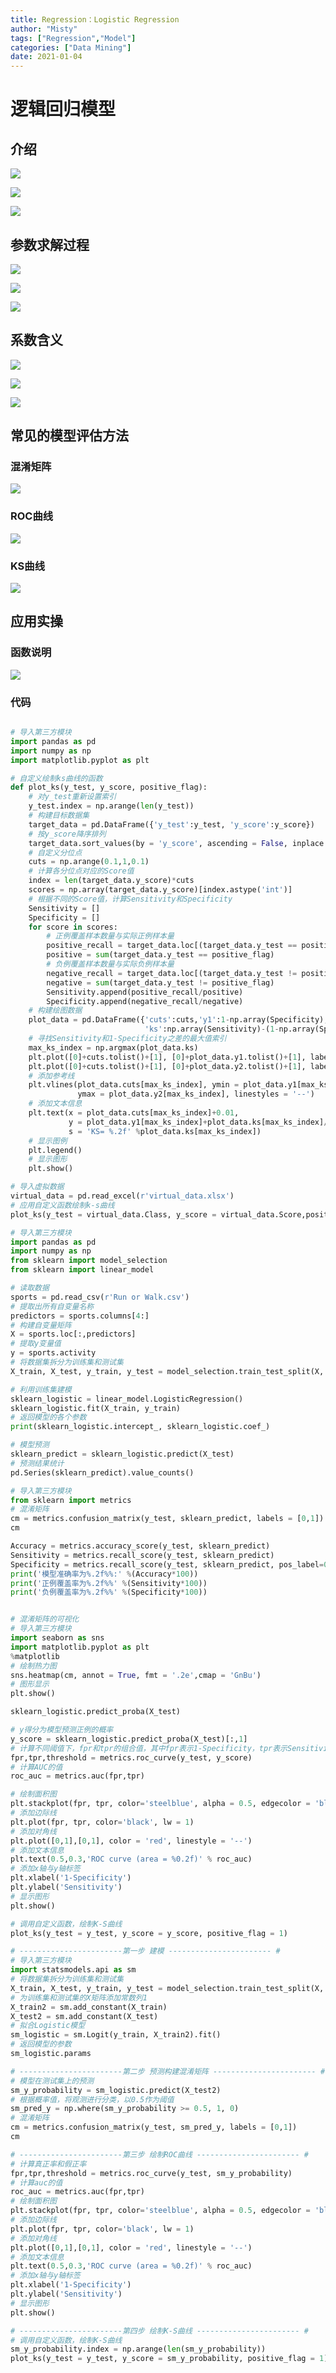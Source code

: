```yaml
---
title: Regression：Logistic Regression
author: "Misty"
tags: ["Regression","Model"]
categories: ["Data Mining"]
date: 2021-01-04
---
```


# 逻辑回归模型

## 介绍
![](https://cdn.jsdelivr.net/gh/M1styDay/image_hosting@master/hugo_images/20210416154938.png)

![](https://cdn.jsdelivr.net/gh/M1styDay/image_hosting@master/hugo_images/20210416154959.png)

![](https://cdn.jsdelivr.net/gh/M1styDay/image_hosting@master/hugo_images/20210416155114.png)

## 参数求解过程

![](https://cdn.jsdelivr.net/gh/M1styDay/image_hosting@master/hugo_images/20210416155420.png)

![](https://cdn.jsdelivr.net/gh/M1styDay/image_hosting@master/hugo_images/20210416155435.png)

![](https://cdn.jsdelivr.net/gh/M1styDay/image_hosting@master/hugo_images/20210416155448.png)

## 系数含义

![](https://cdn.jsdelivr.net/gh/M1styDay/image_hosting@master/hugo_images/20210416155600.png)

![](https://cdn.jsdelivr.net/gh/M1styDay/image_hosting@master/hugo_images/20210416155610.png)

![](https://cdn.jsdelivr.net/gh/M1styDay/image_hosting@master/hugo_images/20210416155621.png)

## 常见的模型评估方法

### 混淆矩阵

![](https://cdn.jsdelivr.net/gh/M1styDay/image_hosting@master/hugo_images/20210416155854.png)

### ROC曲线

![](https://cdn.jsdelivr.net/gh/M1styDay/image_hosting@master/hugo_images/20210416155948.png)

### KS曲线

![](https://cdn.jsdelivr.net/gh/M1styDay/image_hosting@master/hugo_images/20210416160103.png)

## 应用实操

### 函数说明

![](https://cdn.jsdelivr.net/gh/M1styDay/image_hosting@master/hugo_images/20210416160201.png)

### 代码

```python

# 导入第三方模块
import pandas as pd
import numpy as np
import matplotlib.pyplot as plt

# 自定义绘制ks曲线的函数
def plot_ks(y_test, y_score, positive_flag):
    # 对y_test重新设置索引
    y_test.index = np.arange(len(y_test))
    # 构建目标数据集
    target_data = pd.DataFrame({'y_test':y_test, 'y_score':y_score})
    # 按y_score降序排列
    target_data.sort_values(by = 'y_score', ascending = False, inplace = True)
    # 自定义分位点
    cuts = np.arange(0.1,1,0.1)
    # 计算各分位点对应的Score值
    index = len(target_data.y_score)*cuts
    scores = np.array(target_data.y_score)[index.astype('int')]
    # 根据不同的Score值，计算Sensitivity和Specificity
    Sensitivity = []
    Specificity = []
    for score in scores:
        # 正例覆盖样本数量与实际正例样本量
        positive_recall = target_data.loc[(target_data.y_test == positive_flag) & (target_data.y_score>score),:].shape[0]
        positive = sum(target_data.y_test == positive_flag)
        # 负例覆盖样本数量与实际负例样本量
        negative_recall = target_data.loc[(target_data.y_test != positive_flag) & (target_data.y_score<=score),:].shape[0]
        negative = sum(target_data.y_test != positive_flag)
        Sensitivity.append(positive_recall/positive)
        Specificity.append(negative_recall/negative)
    # 构建绘图数据
    plot_data = pd.DataFrame({'cuts':cuts,'y1':1-np.array(Specificity),'y2':np.array(Sensitivity), 
                              'ks':np.array(Sensitivity)-(1-np.array(Specificity))})
    # 寻找Sensitivity和1-Specificity之差的最大值索引
    max_ks_index = np.argmax(plot_data.ks)
    plt.plot([0]+cuts.tolist()+[1], [0]+plot_data.y1.tolist()+[1], label = '1-Specificity')
    plt.plot([0]+cuts.tolist()+[1], [0]+plot_data.y2.tolist()+[1], label = 'Sensitivity')
    # 添加参考线
    plt.vlines(plot_data.cuts[max_ks_index], ymin = plot_data.y1[max_ks_index], 
               ymax = plot_data.y2[max_ks_index], linestyles = '--')
    # 添加文本信息
    plt.text(x = plot_data.cuts[max_ks_index]+0.01,
             y = plot_data.y1[max_ks_index]+plot_data.ks[max_ks_index]/2,
             s = 'KS= %.2f' %plot_data.ks[max_ks_index])
    # 显示图例
    plt.legend()
    # 显示图形
    plt.show()

```

```python
# 导入虚拟数据
virtual_data = pd.read_excel(r'virtual_data.xlsx')
# 应用自定义函数绘制k-s曲线
plot_ks(y_test = virtual_data.Class, y_score = virtual_data.Score,positive_flag = 'P')
```

```python
# 导入第三方模块
import pandas as pd
import numpy as np
from sklearn import model_selection
from sklearn import linear_model

# 读取数据
sports = pd.read_csv(r'Run or Walk.csv')
# 提取出所有自变量名称
predictors = sports.columns[4:]
# 构建自变量矩阵
X = sports.loc[:,predictors]
# 提取y变量值
y = sports.activity
# 将数据集拆分为训练集和测试集
X_train, X_test, y_train, y_test = model_selection.train_test_split(X, y, test_size = 0.25, random_state = 1234)

# 利用训练集建模
sklearn_logistic = linear_model.LogisticRegression()
sklearn_logistic.fit(X_train, y_train)
# 返回模型的各个参数
print(sklearn_logistic.intercept_, sklearn_logistic.coef_)
```

```python
# 模型预测
sklearn_predict = sklearn_logistic.predict(X_test)
# 预测结果统计
pd.Series(sklearn_predict).value_counts()
```

```python
# 导入第三方模块
from sklearn import metrics
# 混淆矩阵
cm = metrics.confusion_matrix(y_test, sklearn_predict, labels = [0,1])
cm
```

```python
Accuracy = metrics.accuracy_score(y_test, sklearn_predict)
Sensitivity = metrics.recall_score(y_test, sklearn_predict)
Specificity = metrics.recall_score(y_test, sklearn_predict, pos_label=0)
print('模型准确率为%.2f%%:' %(Accuracy*100))
print('正例覆盖率为%.2f%%' %(Sensitivity*100))
print('负例覆盖率为%.2f%%' %(Specificity*100))
```


```python

# 混淆矩阵的可视化
# 导入第三方模块
import seaborn as sns
import matplotlib.pyplot as plt
%matplotlib
# 绘制热力图
sns.heatmap(cm, annot = True, fmt = '.2e',cmap = 'GnBu')
# 图形显示
plt.show()

```


```python
sklearn_logistic.predict_proba(X_test)
```

```python
# y得分为模型预测正例的概率
y_score = sklearn_logistic.predict_proba(X_test)[:,1]
# 计算不同阈值下，fpr和tpr的组合值，其中fpr表示1-Specificity，tpr表示Sensitivity
fpr,tpr,threshold = metrics.roc_curve(y_test, y_score)
# 计算AUC的值
roc_auc = metrics.auc(fpr,tpr)

# 绘制面积图
plt.stackplot(fpr, tpr, color='steelblue', alpha = 0.5, edgecolor = 'black')
# 添加边际线
plt.plot(fpr, tpr, color='black', lw = 1)
# 添加对角线
plt.plot([0,1],[0,1], color = 'red', linestyle = '--')
# 添加文本信息
plt.text(0.5,0.3,'ROC curve (area = %0.2f)' % roc_auc)
# 添加x轴与y轴标签
plt.xlabel('1-Specificity')
plt.ylabel('Sensitivity')
# 显示图形
plt.show()
```

```python
# 调用自定义函数，绘制K-S曲线
plot_ks(y_test = y_test, y_score = y_score, positive_flag = 1)
```

```python
# -----------------------第一步 建模 ----------------------- #
# 导入第三方模块
import statsmodels.api as sm
# 将数据集拆分为训练集和测试集
X_train, X_test, y_train, y_test = model_selection.train_test_split(X, y, test_size = 0.25, random_state = 1234)
# 为训练集和测试集的X矩阵添加常数列1
X_train2 = sm.add_constant(X_train)
X_test2 = sm.add_constant(X_test)
# 拟合Logistic模型
sm_logistic = sm.Logit(y_train, X_train2).fit()
# 返回模型的参数
sm_logistic.params
```


```python
# -----------------------第二步 预测构建混淆矩阵 ----------------------- #
# 模型在测试集上的预测
sm_y_probability = sm_logistic.predict(X_test2)
# 根据概率值，将观测进行分类，以0.5作为阈值
sm_pred_y = np.where(sm_y_probability >= 0.5, 1, 0)
# 混淆矩阵
cm = metrics.confusion_matrix(y_test, sm_pred_y, labels = [0,1])
cm
```

```python
# -----------------------第三步 绘制ROC曲线 ----------------------- #
# 计算真正率和假正率 
fpr,tpr,threshold = metrics.roc_curve(y_test, sm_y_probability)
# 计算auc的值  
roc_auc = metrics.auc(fpr,tpr)
# 绘制面积图
plt.stackplot(fpr, tpr, color='steelblue', alpha = 0.5, edgecolor = 'black')
# 添加边际线
plt.plot(fpr, tpr, color='black', lw = 1)
# 添加对角线
plt.plot([0,1],[0,1], color = 'red', linestyle = '--')
# 添加文本信息
plt.text(0.5,0.3,'ROC curve (area = %0.2f)' % roc_auc)
# 添加x轴与y轴标签
plt.xlabel('1-Specificity')
plt.ylabel('Sensitivity')
# 显示图形
plt.show()
```

```python
# -----------------------第四步 绘制K-S曲线 ----------------------- #
# 调用自定义函数，绘制K-S曲线
sm_y_probability.index = np.arange(len(sm_y_probability))
plot_ks(y_test = y_test, y_score = sm_y_probability, positive_flag = 1)
```